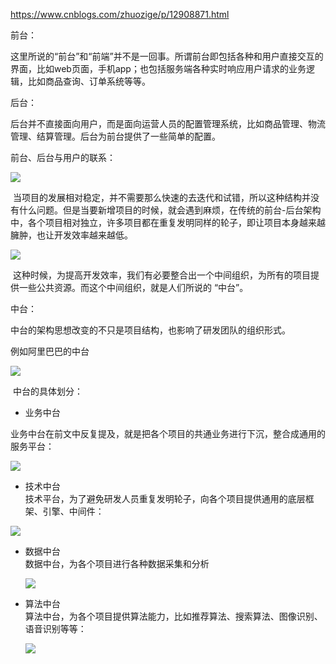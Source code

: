 https://www.cnblogs.com/zhuozige/p/12908871.html

前台：

这里所说的“前台”和“前端”并不是一回事。所谓前台即包括各种和用户直接交互的界面，比如web页面，手机app；也包括服务端各种实时响应用户请求的业务逻辑，比如商品查询、订单系统等等。

后台：

后台并不直接面向用户，而是面向运营人员的配置管理系统，比如商品管理、物流管理、结算管理。后台为前台提供了一些简单的配置。

前台、后台与用户的联系：

![](https://img2020.cnblogs.com/blog/1950973/202005/1950973-20200518094146779-338370715.png)

 当项目的发展相对稳定，并不需要那么快速的去迭代和试错，所以这种结构并没有什么问题。但是当要新增项目的时候，就会遇到麻烦，在传统的前台-后台架构中，各个项目相对独立，许多项目都在重复发明同样的轮子，即让项目本身越来越臃肿，也让开发效率越来越低。

![](https://img2020.cnblogs.com/blog/1950973/202005/1950973-20200518094333633-668400003.png)

 这种时候，为提高开发效率，我们有必要整合出一个中间组织，为所有的项目提供一些公共资源。而这个中间组织，就是人们所说的 “中台”。

中台：

中台的架构思想改变的不只是项目结构，也影响了研发团队的组织形式。

例如阿里巴巴的中台

![](https://img2020.cnblogs.com/blog/1950973/202005/1950973-20200518094617754-2061670468.png)

 中台的具体划分：

-   业务中台

业务中台在前文中反复提及，就是把各个项目的共通业务进行下沉，整合成通用的服务平台：

![](https://upload-images.jianshu.io/upload_images/11464886-b0df9105a9813816.png)

-   技术中台  
    技术平台，为了避免研发人员重复发明轮子，向各个项目提供通用的底层框架、引擎、中间件：

![](https://upload-images.jianshu.io/upload_images/11464886-00e47778c6ee1a0f.png)

-   数据中台  
    数据中台，为各个项目进行各种数据采集和分析
    
      
    
    ![](https://upload-images.jianshu.io/upload_images/11464886-bf64e0df42f2c315.png)
    
-   算法中台  
    算法中台，为各个项目提供算法能力，比如推荐算法、搜索算法、图像识别、语音识别等等：
    
      
    
    ![](https://upload-images.jianshu.io/upload_images/11464886-c40eefb58503286a.png)